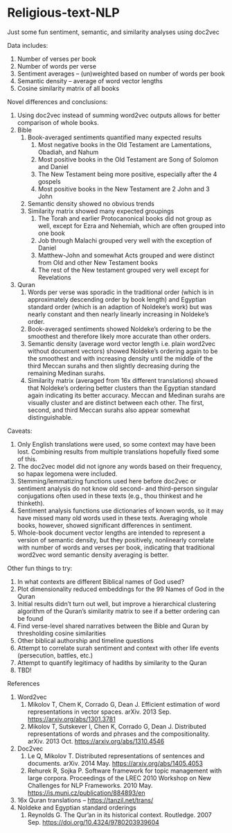 # Religious-text-NLP
Just some fun sentiment, semantic, and similarity analyses using doc2vec

Data includes:
1.	Number of verses per book
2.	Number of words per verse
3.	Sentiment averages – (un)weighted based on number of words per book
4.	Semantic density – average of word vector lengths
5.	Cosine similarity matrix of all books

Novel differences and conclusions:
1.	Using doc2vec instead of summing word2vec outputs allows for better comparison of whole books.
2.	Bible
    1.	Book-averaged sentiments quantified many expected results
        1.	Most negative books in the Old Testament are Lamentations, Obadiah, and Nahum
        2.	Most positive books in the Old Testament are Song of Solomon and Daniel
        3.	The New Testament being more positive, especially after the 4 gospels
        4.	Most positive books in the New Testament are 2 John and 3 John
    2.	Semantic density showed no obvious trends
    3.	Similarity matrix showed many expected groupings
        1.	The Torah and earlier Protocanonical books did not group as well, except for Ezra and Nehemiah, which are often grouped into one book
        2.	Job through Malachi grouped very well with the exception of Daniel
        3.	Matthew-John and somewhat Acts grouped and were distinct from Old and other New Testament books
        4.	The rest of the New testament grouped very well except for Revelations
3.	Quran
    1.	Words per verse was sporadic in the traditional order (which is in approximately descending order by book length) and Egyptian standard order (which is an adaption of Noldeke’s work) but was nearly constant and then nearly linearly increasing in Noldeke’s order.
    2.	Book-averaged sentiments showed Noldeke’s ordering to be the smoothest and therefore likely more accurate than other orders.
    3.	Semantic density (average word vector length i.e. plain word2vec without document vectors) showed Noldeke’s ordering again to be the smoothest and with increasing density until the middle of the third Meccan surahs and then slightly decreasing during the remaining Medinan surahs.
    4.	Similarity matrix (averaged from 16x different translations) showed that Noldeke’s ordering better clusters than the Egyptian standard again indicating its better accuracy. Meccan and Medinan surahs are visually cluster and are distinct between each other. The first, second, and third Meccan surahs also appear somewhat distinguishable.

Caveats:
1.	Only English translations were used, so some context may have been lost. Combining results from multiple translations hopefully fixed some of this.
2.	The doc2vec model did not ignore any words based on their frequency, so hapax legomena were included.
3.	Stemming/lemmatizing functions used here before doc2vec or sentiment analysis do not know old second- and third-person singular conjugations often used in these texts (e.g., thou thinkest and he thinketh).
4.	Sentiment analysis functions use dictionaries of known words, so it may have missed many old words used in these texts. Averaging whole books, however, showed significant differences in sentiment.
5.	Whole-book document vector lengths are intended to represent a version of semantic density, but they positively, nonlinearly correlate with number of words and verses per book, indicating that traditional word2vec word semantic density averaging is better.

Other fun things to try:
1.	In what contexts are different Biblical names of God used?
2.	Plot dimensionality reduced embeddings for the 99 Names of God in the Quran
3.	Initial results didn’t turn out well, but improve a hierarchical clustering algorithm of the Quran’s similarity matrix to see if a better ordering can be found
4.	Find verse-level shared narratives between the Bible and Quran by thresholding cosine similarities
5.	Other biblical authorship and timeline questions
6.	Attempt to correlate surah sentiment and context with other life events (persecution, battles, etc.)
7.	Attempt to quantify legitimacy of hadiths by similarity to the Quran
8.	TBD!

References
1.	Word2vec
    1.	Mikolov T, Chem K, Corrado G, Dean J. Efficient estimation of word representations in vector spaces. arXiv. 2013 Sep. https://arxiv.org/abs/1301.3781
    2.	Mikolov T, Sutskever I, Chen K, Corrado G, Dean J. Distributed representations of words and phrases and the compositionality. arXiv. 2013 Oct. https://arxiv.org/abs/1310.4546
2.	Doc2vec
    1.	Le Q, Mikolov T. Distributed representations of sentences and documents. arXiv. 2014 May. https://arxiv.org/abs/1405.4053
    2.	Rehurek R, Sojka P. Software framework for topic management with large corpora. Proceedings of the LREC 2010 Workshop on New Challenges for NLP Frameworks. 2010 May. https://is.muni.cz/publication/884893/en
3.	16x Quran translations – https://tanzil.net/trans/
4.	Noldeke and Egyptian standard orderings
    1.	Reynolds G. The Qur’an in its historical context. Routledge. 2007 Sep. https://doi.org/10.4324/9780203939604
